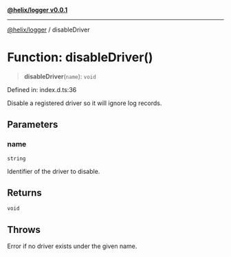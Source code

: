 [**@helix/logger v0.0.1**](../README.md)

---

[@helix/logger](../globals.md) / disableDriver

# Function: disableDriver()

> **disableDriver**(`name`): `void`

Defined in: index.d.ts:36

Disable a registered driver so it will ignore log records.

## Parameters

### name

`string`

Identifier of the driver to disable.

## Returns

`void`

## Throws

Error if no driver exists under the given name.
